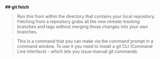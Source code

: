 **## git fetch**

> Run this from within the directory that contains your local repository. Fetching from a repository grabs all the new remote-tracking branches and tags without merging those changes into your own branches.

> This is a command that you can make via the command prompt in a command window. To use it you need to install a git CLI (Command Line Interface) - which lets you issue manual git commands.

